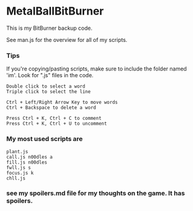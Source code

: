 # MetalBallBitBurner
This is my BitBurner backup code.

See man.js for the overview for all of my scripts.

### Tips

If you're copying/pasting scripts, make sure to include the folder named 'im'.
Look for ".js" files in the code.

	Double click to select a word
	Triple click to select the line

	Ctrl + Left/Right Arrow Key to move words
	Ctrl + Backspace to delete a word
	
	Press Ctrl + K, Ctrl + C to comment
	Press Ctrl + K, Ctrl + U to uncomment
	

### My most used scripts are 

	plant.js
	call.js n00dles a
	fill.js n00dles
	fwll.js s
	focus.js k
	chll.js

### see my spoilers.md file for my thoughts on the game. It has spoilers.